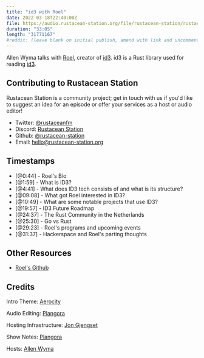 ```yaml
---
title: "id3 with Roel"
date: 2022-03-18T22:40:00Z
file: https://audio.rustacean-station.org/file/rustacean-station/rustacean-station-e060-roel.mp3
duration: "33:05"
length: "31771167"
#reddit: (leave blank on initial publish, amend with link and uncomment this line after Reddit thread has been posted)
---
```

Allen Wyma talks with [Roel](https://polyfloyd.net/), creator of [id3](https://docs.rs/id3/latest/id3/). id3 is a Rust library used for reading [id3](https://id3.org/).


## Contributing to Rustacean Station

Rustacean Station is a community project; get in touch with us if you'd like to suggest an idea for an episode or offer your services as a host or audio editor!

- Twitter: [@rustaceanfm](https://twitter.com/rustaceanfm)
- Discord: [Rustacean Station](https://discord.gg/cHc3Gyc)
- Github: [@rustacean-station](https://github.com/rustacean-station/)
- Email: [hello@rustacean-station.org](mailto:hello@rustacean-station.org)

## Timestamps

- [@0:44] - Roel's Bio
- [@1:59] - What is ID3?
- [@4:41] - What does ID3 tech consists of and what is its structure?
- [@09:08] - What got Roel interested in ID3?
- [@10:49] - What are some notable projects that use ID3?
- [@19:57] - ID3 Future Roadmap
- [@24:37] - The Rust Community in the Netherlands
- [@25:30] - Go vs Rust
- [@29:23] - Roel's programs and upcoming events
- [@31:37] - Hackerspace and Roel's parting thoughts

## Other Resources
- [Roel's Github](https://github.com/polyfloyd)

## Credits
Intro Theme: [Aerocity](https://twitter.com/AerocityMusic)

Audio Editing: [Plangora](https://twitter.com/plangora)

Hosting Infrastructure: [Jon Gjengset](https://twitter.com/jonhoo/)

Show Notes: [Plangora](https://twitter.com/plangora)

Hosts: [Allen Wyma](https://twitter.com/allenwyma)

